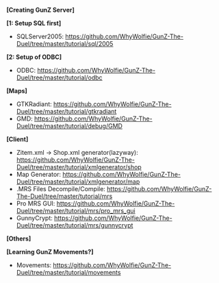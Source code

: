 <b>[Creating GunZ Server] </b> <br>

<b>[1: Setup SQL first]</b>
- SQLServer2005: https://github.com/WhyWolfie/GunZ-The-Duel/tree/master/tutorial/sql/2005

<b>[2: Setup of ODBC] </b> <br>
- ODBC: https://github.com/WhyWolfie/GunZ-The-Duel/tree/master/tutorial/odbc

<b>[Maps]</b><br>
- GTKRadiant: https://github.com/WhyWolfie/GunZ-The-Duel/tree/master/tutorial/gtkradiant
- GMD: https://github.com/WhyWolfie/GunZ-The-Duel/tree/master/tutorial/debug/GMD

<b>[Client]</b><br>
- Zitem.xml -> Shop.xml generator(lazyway): https://github.com/WhyWolfie/GunZ-The-Duel/tree/master/tutorial/xmlgenerator/shop
- Map Generator: https://github.com/WhyWolfie/GunZ-The-Duel/tree/master/tutorial/xmlgenerator/map
- .MRS Files Decompile/Compile: https://github.com/WhyWolfie/GunZ-The-Duel/tree/master/tutorial/mrs
- Pro MRS GUI: https://github.com/WhyWolfie/GunZ-The-Duel/tree/master/tutorial/mrs/pro_mrs_gui
- GunnyCrypt: https://github.com/WhyWolfie/GunZ-The-Duel/tree/master/tutorial/mrs/gunnycrypt

<b>[Others]</b><br>

<b>[Learning GunZ Movements?]</b> <br>
- Movements: https://github.com/WhyWolfie/GunZ-The-Duel/tree/master/tutorial/movements
